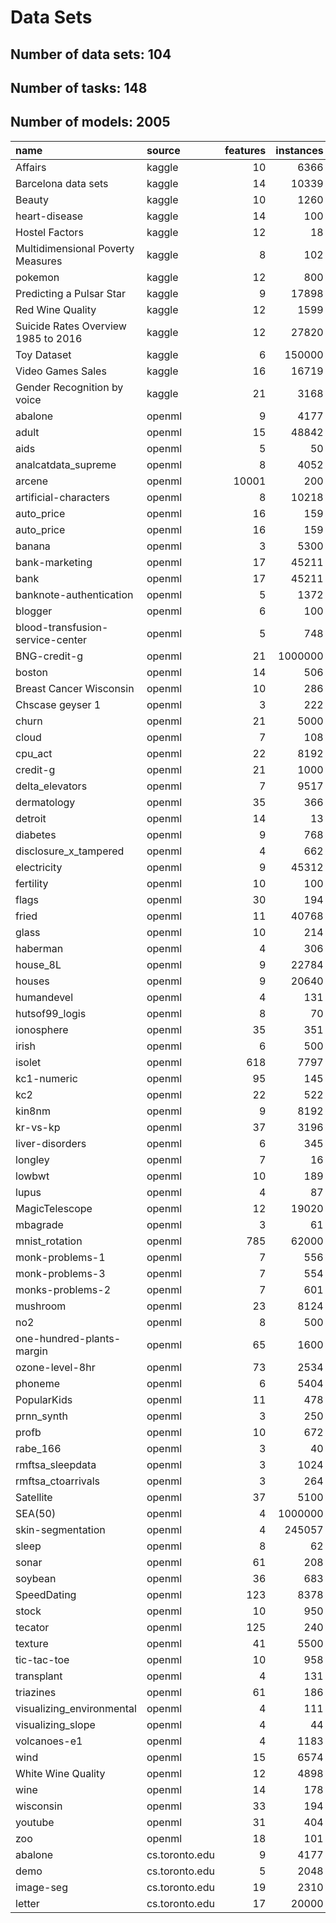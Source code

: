 # Data Sets

## Number of data sets: 104

## Number of tasks: 148

## Number of models: 2005

|name                                |source         | features| instances| missing_val| tasks| models|
|:-----------------------------------|:--------------|--------:|---------:|-----------:|-----:|------:|
|Affairs                             |kaggle         |       10|      6366|           0|     0|      0|
|Barcelona data sets                 |kaggle         |       14|     10339|          27|     1|      1|
|Beauty                              |kaggle         |       10|      1260|           0|     2|      2|
|heart-disease                       |kaggle         |       14|       100|           0|     2|      2|
|Hostel Factors                      |kaggle         |       12|        18|           0|     0|      0|
|Multidimensional Poverty Measures   |kaggle         |        8|       102|           0|     1|      1|
|pokemon                             |kaggle         |       12|       800|         386|     1|      4|
|Predicting a Pulsar Star            |kaggle         |        9|     17898|           0|     2|      2|
|Red Wine Quality                    |kaggle         |       12|      1599|           0|     1|      3|
|Suicide Rates Overview 1985 to 2016 |kaggle         |       12|     27820|       19456|     1|      1|
|Toy Dataset                         |kaggle         |        6|    150000|           0|     1|      3|
|Video Games Sales                   |kaggle         |       16|     16719|        9772|     0|      0|
|Gender Recognition by voice         |kaggle         |       21|      3168|           0|     0|      0|
|abalone                             |openml         |        9|      4177|           0|     2|      2|
|adult                               |openml         |       15|     48842|        3620|     1|     45|
|aids                                |openml         |        5|        50|           0|     2|      3|
|analcatdata_supreme                 |openml         |        8|      4052|           0|     1|      9|
|arcene                              |openml         |    10001|       200|           0|     0|      0|
|artificial-characters               |openml         |        8|     10218|           0|     2|     11|
|auto_price                          |openml         |       16|       159|           0|     4|      6|
|auto_price                          |openml         |       16|       159|           0|     1|      9|
|banana                              |openml         |        3|      5300|           0|     1|      3|
|bank-marketing                      |openml         |       17|     45211|           0|     1|      3|
|bank                                |openml         |       17|     45211|           0|     2|     21|
|banknote-authentication             |openml         |        5|      1372|           0|     2|     17|
|blogger                             |openml         |        6|       100|           0|     1|     57|
|blood-transfusion-service-center    |openml         |        5|       748|           0|     1|     96|
|BNG-credit-g                        |openml         |       21|   1000000|           0|     0|      0|
|boston                              |openml         |       14|       506|           0|     2|     70|
|Breast Cancer Wisconsin             |openml         |       10|       286|           9|     1|     20|
|Chscase geyser 1                    |openml         |        3|       222|           0|     1|      2|
|churn                               |openml         |       21|      5000|           0|     1|     81|
|cloud                               |openml         |        7|       108|           0|     1|      9|
|cpu_act                             |openml         |       22|      8192|           0|     1|      9|
|credit-g                            |openml         |       21|      1000|           0|     1|     19|
|delta_elevators                     |openml         |        7|      9517|           0|     1|      9|
|dermatology                         |openml         |       35|       366|           8|     2|     22|
|detroit                             |openml         |       14|        13|           0|     1|      9|
|diabetes                            |openml         |        9|       768|           0|     3|     76|
|disclosure_x_tampered               |openml         |        4|       662|           0|     1|      9|
|electricity                         |openml         |        9|     45312|           0|     4|     79|
|fertility                           |openml         |       10|       100|           0|     5|      5|
|flags                               |openml         |       30|       194|           0|     1|     11|
|fried                               |openml         |       11|     40768|           0|     1|      3|
|glass                               |openml         |       10|       214|           0|     3|      4|
|haberman                            |openml         |        4|       306|           0|     1|     13|
|house_8L                            |openml         |        9|     22784|           0|     1|     10|
|houses                              |openml         |        9|     20640|           0|     1|      6|
|humandevel                          |openml         |        4|       131|           0|     0|      0|
|hutsof99_logis                      |openml         |        8|        70|           0|     1|      9|
|ionosphere                          |openml         |       35|       351|           0|     1|     84|
|irish                               |openml         |        6|       500|          32|     2|     39|
|isolet                              |openml         |      618|      7797|           0|     1|      2|
|kc1-numeric                         |openml         |       95|       145|           0|     1|     11|
|kc2                                 |openml         |       22|       522|           0|     1|     66|
|kin8nm                              |openml         |        9|      8192|           0|     1|      9|
|kr-vs-kp                            |openml         |       37|      3196|           0|     1|      2|
|liver-disorders                     |openml         |        6|       345|           0|     3|     15|
|longley                             |openml         |        7|        16|           0|     1|      9|
|lowbwt                              |openml         |       10|       189|           0|     1|      9|
|lupus                               |openml         |        4|        87|           0|     2|     81|
|MagicTelescope                      |openml         |       12|     19020|           0|     1|     61|
|mbagrade                            |openml         |        3|        61|           0|     1|      9|
|mnist_rotation                      |openml         |      785|     62000|           0|     1|      1|
|monk-problems-1                     |openml         |        7|       556|           0|     1|      1|
|monk-problems-3                     |openml         |        7|       554|           0|     0|      0|
|monks-problems-2                    |openml         |        7|       601|           0|     1|     86|
|mushroom                            |openml         |       23|      8124|        2480|     1|     10|
|no2                                 |openml         |        8|       500|           0|     1|     61|
|one-hundred-plants-margin           |openml         |       65|      1600|           0|     1|      2|
|ozone-level-8hr                     |openml         |       73|      2534|           0|     2|     73|
|phoneme                             |openml         |        6|      5404|           0|     1|    144|
|PopularKids                         |openml         |       11|       478|           0|     3|     21|
|prnn_synth                          |openml         |        3|       250|           0|     1|      3|
|profb                               |openml         |       10|       672|         666|     1|      1|
|rabe_166                            |openml         |        3|        40|           0|     1|      9|
|rmftsa_sleepdata                    |openml         |        3|      1024|           0|     2|      2|
|rmftsa_ctoarrivals                  |openml         |        3|       264|           0|     1|      9|
|Satellite                           |openml         |       37|      5100|           0|    11|     87|
|SEA(50)                             |openml         |        4|   1000000|           0|     2|      8|
|skin-segmentation                   |openml         |        4|    245057|           0|     3|     65|
|sleep                               |openml         |        8|        62|          11|     2|      3|
|sonar                               |openml         |       61|       208|           0|     1|      6|
|soybean                             |openml         |       36|       683|         121|     1|      5|
|SpeedDating                         |openml         |      123|      8378|           0|     1|      1|
|stock                               |openml         |       10|       950|           0|     3|     67|
|tecator                             |openml         |      125|       240|           0|     1|      9|
|texture                             |openml         |       41|      5500|           0|     1|      1|
|tic-tac-toe                         |openml         |       10|       958|           0|     1|      1|
|transplant                          |openml         |        4|       131|           0|     1|      1|
|triazines                           |openml         |       61|       186|           0|     1|      9|
|visualizing_environmental           |openml         |        4|       111|           0|     1|      9|
|visualizing_slope                   |openml         |        4|        44|           0|     1|      9|
|volcanoes-e1                        |openml         |        4|      1183|           0|     1|      1|
|wind                                |openml         |       15|      6574|           0|     1|      9|
|White Wine Quality                  |openml         |       12|      4898|           0|     2|     23|
|wine                                |openml         |       14|       178|           0|     1|      5|
|wisconsin                           |openml         |       33|       194|           0|     1|     20|
|youtube                             |openml         |       31|       404|           0|     1|     59|
|zoo                                 |openml         |       18|       101|           0|     4|      5|
|abalone                             |cs.toronto.edu |        9|      4177|           0|     2|      4|
|demo                                |cs.toronto.edu |        5|      2048|           0|     0|      0|
|image-seg                           |cs.toronto.edu |       19|      2310|           0|     2|      2|
|letter                              |cs.toronto.edu |       17|     20000|           0|     0|      0|

